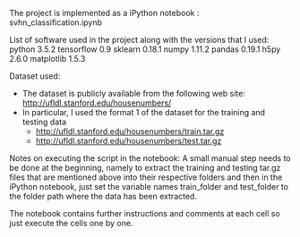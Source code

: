 The project is implemented as a iPython notebook : svhn_classification.ipynb

List of software used in the project along with the versions that I used:
python 3.5.2
tensorflow 0.9
sklearn 0.18.1
numpy 1.11.2
pandas 0.19.1
h5py 2.6.0
matplotlib 1.5.3

Dataset used:
- The dataset is publicly available from the following web site: http://ufldl.stanford.edu/housenumbers/
- In particular, I used the format 1 of the dataset for the training and testing data
	- http://ufldl.stanford.edu/housenumbers/train.tar.gz
	- http://ufldl.stanford.edu/housenumbers/test.tar.gz

Notes on executing the script in the notebook:
A small manual step needs to be done at the beginning, namely to extract the training and testing tar.gz files that are mentioned above into their respective folders and then in the iPython notebook, just set the variable names train_folder and test_folder to the folder path where the data has been extracted.

The notebook contains further instructions and comments at each cell so just execute the cells one by one.
